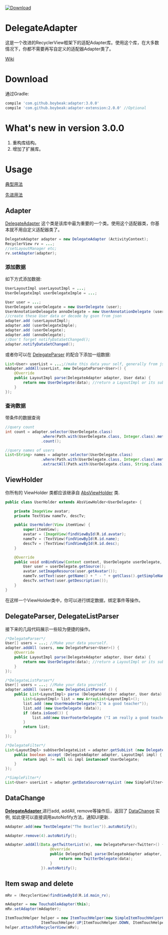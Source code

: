 [ ![Download](https://api.bintray.com/packages/boybeak/nulldreams/adapter/images/download.svg) ](https://bintray.com/boybeak/nulldreams/adapter/_latestVersion)

# DelegateAdapter
这是一个改进的RecyclerView框架下的适配Adapter库。使用这个库，在大多数情况下，你都不需要再写自定义的适配器Adapter类了。

[Wiki](https://github.com/boybeak/DelegateAdapter/wiki)

# Download

通过Gradle:

```groovy
compile 'com.github.boybeak:adapter:3.0.0'
compile 'com.github.boybeak:adapter-extension:2.0.0' //Optional
```



# What's new in version 3.0.0

1. 重构库结构。
2. 增加了扩展库。

# Usage

[典型用法](https://github.com/boybeak/DelegateAdapter/wiki/3.-Typical-Usage)

[先进用法](https://github.com/boybeak/DelegateAdapter/wiki/4.-Advanced-Usage)



## Adapter

[DelegateAdapter](https://github.com/boybeak/DelegateAdapter/blob/master/adapter/src/main/java/com/nulldreams/adapter/DelegateAdapter.java) 这个类是该库中最为重要的一个类。使用这个适配器类，你基本就不用自定义适配器类了。

```java
DelegateAdapter adapter = new DelegateAdapter (ActivityContext);
RecyclerView rv = ...;
//setLayoutManager etc;
rv.setAdapter(adapter);
```

### 添加数据

如下方式添加数据:

```java
UserLayoutImpl userLayoutImpl = ...;
UserDelegateImpl userDelegateImple = ...;

User user = ...;
UserDelegate userDelegate = new UserDelegate (user);
UserAnnotationDeleagate annoDelegate = new UserAnnotationDelegate (user);
//create these User data or decode by gson from json
adapter.add (userLayoutImpl);
adapter.add (userDelegateImple);
adapter.add (userDelegate);
adapter.add (annoDelegate);
//Don't forget notifyDataSetChanged();
adapter.notifyDataSetChanged();
```

或者你可以在 [DelegateParser](https://github.com/boybeak/DelegateAdapter/blob/master/adapter/src/main/java/com/nulldreams/adapter/DelegateParser.java) 的配合下添加一组数据: 

```java
List<User> userList = ...;//make this data your self, generally from json array
mAdapter.addAll(userList, new DelegateParser<User>() {
    @Override
    public LayoutImpl parse(DelegateAdapter adapter, User data) {
      	return new UserDelegate(data); //return a LayoutImpl or its sub class
    }
});
```

### 查询数据

带条件的数据查询

```java
//query count
int count = adapter.selector(UserDelegate.class)
                .where(Path.with(UserDelegate.class, Integer.class).methodWith("getSource").methodWith("getName").methodWith("length"), Operator.OPERATOR_GT, 4)
                .count();

//query names of users
List<String> names = adapter.selector(UserDelegate.class)
                .where(Path.with(UserDelegate.class, Integer.class).methodWith("getSource").methodWith("getName").methodWith("length"), Operator.OPERATOR_GT, 4)
                .extractAll(Path.with(UserDelegate.class, String.class).methodWith("getSource").methodWith("getName"));
```



## ViewHolder

你所有的 ViewHolder 类都应该继承自 [AbsViewHolder](https://github.com/boybeak/DelegateAdapter/blob/master/adapter/src/main/java/com/nulldreams/adapter/AbsViewHolder.java) 类.

```java
public class UserHolder extends AbsViewHolder<UserDelegate> {

    private ImageView avatar;
    private TextView nameTv, descTv;

    public UserHolder(View itemView) {
        super(itemView);
        avatar = (ImageView)findViewById(R.id.avatar);
        nameTv = (TextView)findViewById(R.id.name);
        descTv = (TextView)findViewById(R.id.desc);
    }

    @Override
    public void onBindView(Context context, UserDelegate userDelegate, int position, DelegateAdapter adapter) {
        User user = userDelegate.getSource();
        avatar.setImageResource(user.getAvatar());
        nameTv.setText(user.getName() + " - " + getClass().getSimpleName());
        descTv.setText(user.getDescription());
    }
}
```

在这样一个ViewHolder类中，你可以进行绑定数据，绑定事件等操作。

## DelegateParser, DelegateListParser

接下来的几段代码展示一些较为便捷的操作。

```java
/*DelegateParser*/
User[] users = ...; //Make your data yourself.
adapter.addAll (users, new DelegateParser<User>() {
    @Override
    public LayoutImpl parse(DelegateAdapter adapter, User data) {
      	return new UserDelegate(data); //return a LayoutImpl or its sub class
    }
});
```

```java
/*DelegateListParser*/
User[] users = ...; //Make your data yourself.
adapter.addAll (users, new DelegateListParser () {
    public List<LayoutImpl> parse (DelegateAdapter adapter, User data) {
		List<LayoutImpl> list = new ArrayList<LayoutImpl>();
      	list.add (new UserHeaderDelegate("I'm a good teacher"));
      	list.add (new UserDelegate (data));
      	if (data.isGood()) {
        	list.add(new UserFooterDelegate ("I am really a good teacher!"));
      	}
      	return list;
    }
});
```

```java
/*DelegateFilter*/
List<LayoutImpl> subUserDelegateList = adapter.getSubList (new DelegateAdapter() {
  	public boolean accept (DelegateAdapter adapter, LayoutImpl impl) {
      	return impl != null && impl instanceof UserDelegate;
  	}
});
```

```java
/*SimpleFilter*/
List<User> userList = adapter.getDataSourceArrayList (new SimpleFilter<User>());
```

## DataChange

[**DelegateAdapter** ](https://github.com/boybeak/DelegateAdapter/blob/master/adapter/src/main/java/com/nulldreams/adapter/DelegateAdapter.java) 进行add, addAll, remove等操作后，返回了 [DataChange](https://github.com/boybeak/DelegateAdapter/blob/master/adapter/src/main/java/com/nulldreams/adapter/DataChange.java) 实例, 如此便可以直接调用autoNofify方法，通知UI更新.

```java
mAdapter.add(new TextDelegate("The Beatles")).autoNotify();
```

```java
mAdapter.remove(4).autoNotify();
```

```java
mAdapter.addAll(Data.getTwitterList(v), new DelegateParser<Twitter>() {
                    @Override
                    public DelegateImpl parse(DelegateAdapter adapter, Twitter data) {
                        return new TwitterDelegate(data);
                    }
                }).autoNotify();
```

## Item swap and delete

```java
mRv = (RecyclerView)findViewById(R.id.main_rv);

mAdapter = new TouchableAdapter(this);
mRv.setAdapter(mAdapter);

ItemTouchHelper helper = new ItemTouchHelper(new SimpleItemTouchHelperCallback(mAdapter,
                ItemTouchHelper.UP|ItemTouchHelper.DOWN, ItemTouchHelper.END));
helper.attachToRecyclerView(mRv);
```
